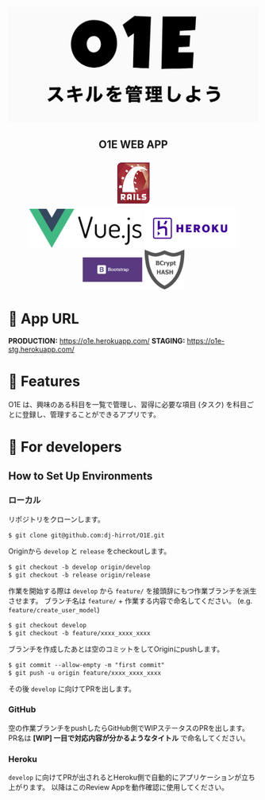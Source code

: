 <img src="https://github.com/dj-hirrot/O1E/blob/image/README/o1e_logo.png">
<h2 align="center">O1E WEB APP</h2>
<p align="center">
  <a href="https://rubyonrails.org/"><img src="https://github.com/dj-hirrot/O1E/blob/image/README/rails_logo.jpg" width="80px;" /></a>
  <br>
  <a href="https://jp.vuejs.org/index.html"><img src="https://github.com/dj-hirrot/O1E/blob/image/README/vue_logo.png" height="80px;" /></a>
  <a href="https://jp.heroku.com/"><img src="https://github.com/dj-hirrot/O1E/blob/image/README/heroku_logo.jpg" height="80px;" /></a>
  <a href="https://getbootstrap.com/"><img src="https://github.com/dj-hirrot/O1E/blob/image/README/bootstrap_logo.jpg" height="80px;" /></a>
  <a href="https://docs.rs/bcrypt/0.7.0/bcrypt/"><img src="https://github.com/dj-hirrot/O1E/blob/image/README/bcrypt_logo.jpg" height="80px;" /></a>
</p>

# 🍺 App URL
**PRODUCTION:** https://o1e.herokuapp.com/
**STAGING:** https://o1e-stg.herokuapp.com/

# 🍺 Features
O1E は、興味のある科目を一覧で管理し、習得に必要な項目 (タスク) を科目ごとに登録し、管理することができるアプリです。

# 🍺 For developers
## How to Set Up Environments
### ローカル
リポジトリをクローンします。
```shell
$ git clone git@github.com:dj-hirrot/O1E.git
```
Originから `develop` と `release` をcheckoutします。
```shell
$ git checkout -b develop origin/develop
$ git checkout -b release origin/release
```
作業を開始する際は `develop` から `feature/` を接頭辞にもつ作業ブランチを派生させます。
ブランチ名は `feature/` + 作業する内容で命名してください。 (e.g. `feature/create_user_model`)
```shell
$ git checkout develop
$ git checkout -b feature/xxxx_xxxx_xxxx
```
ブランチを作成したあとは空のコミットをしてOriginにpushします。
```
$ git commit --allow-empty -m "first commit"
$ git push -u origin feature/xxxx_xxxx_xxxx
```
その後 `develop` に向けてPRを出します。

### GitHub
空の作業ブランチをpushしたらGitHub側でWIPステータスのPRを出します。
PR名は **[WIP] 一目で対応内容が分かるようなタイトル** で命名してください。

### Heroku
`develop` に向けてPRが出されるとHeroku側で自動的にアプリケーションが立ち上がります。
以降はこのReview Appを動作確認に使用してください。
